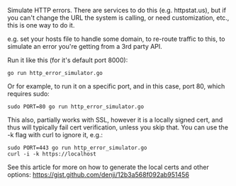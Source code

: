 Simulate HTTP errors. There are services to do this (e.g. httpstat.us), but
if you can't change the URL the system is calling, or need customization,
etc., this is one way to do it.

e.g. set your hosts file to handle some domain, to re-route traffic to this,
to simulate an error you're getting from a 3rd party API.

Run it like this (for it's default port 8000):

```
go run http_error_simulator.go
```

Or for example, to run it on a specific port, and in this case, port 80, which
requires sudo:

```
sudo PORT=80 go run http_error_simulator.go
```

This also, partially works with SSL, however it is a locally signed cert, and
thus will typically fail cert verification, unless you skip that. You can use
the -k flag with curl to ignore it, e.g.:

```
sudo PORT=443 go run http_error_simulator.go
curl -i -k https://localhost
```

See this article for more on how to generate the local certs and other
options: https://gist.github.com/denji/12b3a568f092ab951456


